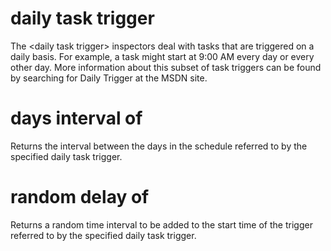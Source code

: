# daily task trigger

The &lt;daily task trigger&gt; inspectors deal with tasks that are triggered on a daily basis. For example, a task might start at 9:00 AM every day or every other day. More information about this subset of task triggers can be found by searching for Daily Trigger at the MSDN site.

# days interval of <daily task trigger>

Returns the interval between the days in the schedule referred to by the specified daily task trigger.

# random delay of <daily task trigger>

Returns  a random time interval to be added to the start time of the trigger referred to by the specified daily task trigger.

